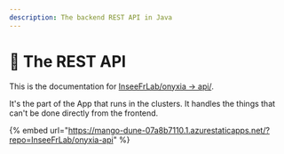```yaml
---
description: The backend REST API in Java
---
```


# 🔌 The REST API

This is the documentation for [InseeFrLab/onyxia -> api/](https://github.com/InseeFrLab/onyxia-api). &#x20;

It's the part of the App that runs in the clusters. It handles the things that can't be done directly from the frontend. &#x20;

{% embed url="https://mango-dune-07a8b7110.1.azurestaticapps.net/?repo=InseeFrLab/onyxia-api" %}
